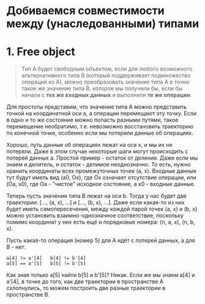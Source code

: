 # Добиваемся совместимости между (унаследованными) типами

# 1. Free object
> Тип A будет свободным объектом,
  если для любого возможного альтернативного типа B
  (который поддерживает подмножество операций из A),
  можно преобразовать значение типа A в точно такое же значение типа B,
  которое мы получили бы, если бы начали с **тех же входных данных**
  и выполнили **те же операции**.

Для простоты представим, что значение типа A
можно представить точкой на координатной оси a,
а операции перемещают эту точку.
Если в одно и то же состояние можно попасть разными путями,
такое перемещение необратимо,
т.е. невозможно восстановить траекторию по конечной точке,
особенно если мы потеряли данные об операциях.

Хорошо, путь данные об операциях лежат на оси x,
и мы их не потеряли.
Даже в этом случае некоторые шаги могут происходить с потерей данных a.
Простой пример - остаток от деления.
Даже если мы знаем и делитель, и остаток - делимое неоднозначно.
То есть, нужно хранить координаты всех промежуточных точек (a, x).
Входные данные тут будут иметь вид (a0, Ox),
где Ox означает отсутствие операции,
или (Oa, x0), где Oa - "чистое" исходное состояние,
а x0 - входные данные.

Теперь пусть значения типа B лежат на оси b.
Тогда у нас будет две траектории: [..., (a, x), ...] и [..., (b, x), ...].
Даже если какая-то из них будет иметь самопересечения,
между каждой парой точек (a, x) и (b, x) можно установить
взаимно-однозначное соответствие,
поскольку помимо координат у них есть ещё и порядковые номера:
(n, a, x), (n, b, x).

Пусть какая-то операция (номер 5) для A идёт с потерей данных, а для B - нет:
```
a[4] != a'[4]   b[4] != b'[4]
a[5] == a'[5]   b[5] != b'[5]
```
Как зная только a[5] найти b[5] и b'[5]?
Никак.
Если же мы знаем a[4] и a'[4],
в точке до того, как две траектории в пространстве A схлопнулись,
то можем построить две разные траектории в пространстве B.
